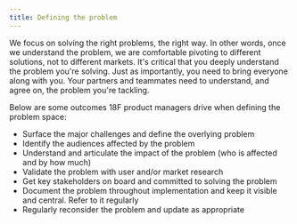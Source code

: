 ```yaml
---
title: Defining the problem
---
```


We focus on solving the right problems, the right way. In other words, once we understand the problem, we are comfortable pivoting to different solutions, not to different markets. It's critical that you deeply understand the problem you're solving. Just as importantly, you need to bring everyone along with you. Your partners and teammates need to understand, and agree on, the problem you're tackling.

Below are some outcomes 18F product managers drive when defining the problem space:

- Surface the major challenges and define the overlying problem
- Identify the audiences affected by the problem
- Understand and articulate the impact of the problem (who is affected and by how much)
- Validate the problem with user and/or market research
- Get key stakeholders on board and committed to solving the problem
- Document the problem throughout implementation and keep it visible and central. Refer to it regularly
- Regularly reconsider the problem and update as appropriate
